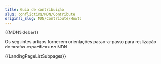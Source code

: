```yaml
---
title: Guia de contribuição
slug: conflicting/MDN/Contribute
original_slug: MDN/Contribute/Howto
---
```


{{MDNSidebar}}

Os seguintes artigos fornecem orientações passo-a-passo para realização de tarefas específicas no MDN.

{{LandingPageListSubpages}}
